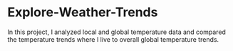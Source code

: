 # Explore-Weather-Trends
In this project, I analyzed local and global temperature data and compared the temperature trends where I live to overall global temperature trends.
